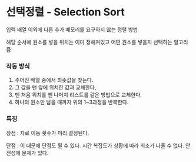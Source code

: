 # 선택정렬 - Selection Sort

입력 배열 이외에 다른 추가 메모리를 요구하지 않는 정렬 방법

해당 순서에 원소를 넣을 위치는 이미 정해져있고 어떤 원소를 넣을지 선택하는 알고리즘

### 작동 방식

1. 주어진 배열 중에서 최솟값을 찾는다.
2. 그 값을 맨 앞에 위치한 값과 교체한다,
3. 맨 처음 위치를 뺀 나머지 리스트를 같은 방법으로 교체한다.
4. 하나의 원소만 남을 때까지 위의 1~3과정을 반복한다.

### 특징

장점 : 자료 이동 횟수가 미리 결정된다.

단점 : 이 때문에 단점도 될 수 있다. 시간 복잡도가 상황에 따라 최소가 나올 수 없다.  안전성에 문제가 있다. 